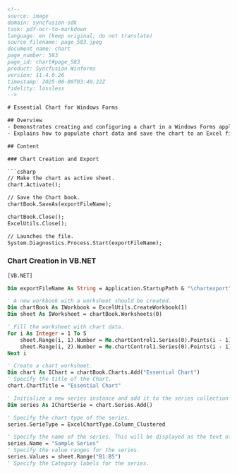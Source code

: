 ```html
<!-- 
source: image
domain: syncfusion-sdk
task: pdf-ocr-to-markdown
language: en (keep original; do not translate)
source_filename: page_583.jpeg
document_name: chart
page_number: 583
page_id: chart#page_583
product: Syncfusion Winforms
version: 11.4.0.26
timestamp: 2025-08-09T03:49:22Z
fidelity: lossless
-->

# Essential Chart for Windows Forms

## Overview
- Demonstrates creating and configuring a chart in a Windows Forms application using the Syncfusion WinForms API.
- Explains how to populate chart data and save the chart to an Excel file.

## Content

### Chart Creation and Export

```csharp
// Make the chart as active sheet.
chart.Activate();

// Save the Chart book.
chartBook.SaveAs(exportFileName);

chartBook.Close();
ExcelUtils.Close();

// Launches the file.
System.Diagnostics.Process.Start(exportFileName);
```

### Chart Creation in VB.NET

```vb
[VB.NET]

Dim exportFileName As String = Application.StartupPath & "\chartexport" & ".xls"

' A new workbook with a worksheet should be created.
Dim chartBook As IWorkbook = ExcelUtils.CreateWorkbook(1)
Dim sheet As IWorksheet = chartBook.Worksheets(0)

' Fill the worksheet with chart data.
For i As Integer = 1 To 5
    sheet.Range(i, 1).Number = Me.chartControl1.Series(0).Points(i - 1).X
    sheet.Range(i, 2).Number = Me.chartControl1.Series(0).Points(i - 1).YValues(0)
Next i

' Create a chart worksheet.
Dim chart As IChart = chartBook.Charts.Add("Essential Chart")
' Specify the title of the Chart.
chart.ChartTitle = "Essential Chart"

' Initialize a new series instance and add it to the series collection of the chart.
Dim series As IChartSerie = chart.Series.Add()

' Specify the chart type of the series.
series.SerieType = ExcelChartType.Column_Clustered

' Specify the name of the series. This will be displayed as the text of the legend.
series.Name = "Sample Series"
' Specify the value ranges for the series.
series.Values = sheet.Range("B1:B5")
' Specify the Category labels for the series.
```

<!-- tags: [chart, windows forms, essential chart, exporting to excel, chart control] keywords: [chart, essential chart, windows forms application, exporting, excel, vb.net, .xls] -->
```
